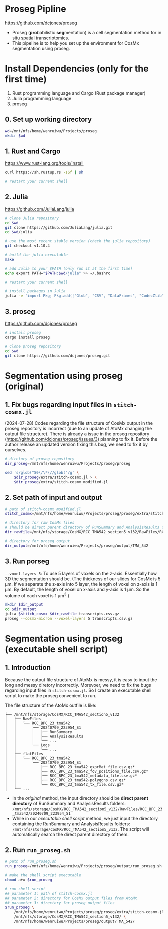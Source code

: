 # Proseg Pipline

https://github.com/dcjones/proseg

- Proseg (**pro**babilistic **seg**mentation) is a cell segmentation method for in situ spatial transcriptomics.
- This pipeline is to help you set up the environment for CosMx segmentation using proseg. 


# Install Dependencies (only for the first time)

1. Rust programming language and Cargo (Rust package manager)
2. Julia programming language
3. proseg

## 0. Set up working directory

```sh
wd=/mnt/nfs/home/wenruiwu/Projects/proseg
mkdir $wd
```

## 1. Rust and Cargo

https://www.rust-lang.org/tools/install

```sh
curl https://sh.rustup.rs -sSf | sh

# restart your current shell
```

## 2. Julia

https://github.com/JuliaLang/julia

```sh
# clone Julia repository
cd $wd
git clone https://github.com/JuliaLang/julia.git
cd $wd/julia

# use the most recent stable version (check the julia repository)
git checkout v1.10.4

# build the julia executable
make

# add Julia to your $PATH (only run it at the first time)
echo export PATH="$PATH:$wd/julia" >> ~/.bashrc

# restart your current shell

# install packages in Julia
julia -e 'import Pkg; Pkg.add(["Glob", "CSV", "DataFrames", "CodecZlib", "ArgParse"])'
```

## 3. proseg

https://github.com/dcjones/proseg

```sh
# install proseg
cargo install proseg

# clone proseg repository
cd $wd
git clone https://github.com/dcjones/proseg.git
```


# Segmentation using proseg (original)

## 1. Fix bugs regarding input files in `stitch-cosmx.jl`

(2024-07-28) Codes regarding the file structure of CosMx output in the proseg repository is incorrect (due to an update of AtoMx changing the output file structure). There is already a issue in the proseg repository (https://github.com/dcjones/proseg/issues/3) planning to fix it. Before the author release an updated version fixing this bug, we need to fix it by ourselves. 

```sh
# diretory of proseg repository
dir_proseg=/mnt/nfs/home/wenruiwu/Projects/proseg/proseg

sed 's/glob("S0\/\*\//glob("/g' \
    $dir_proseg/extra/stitch-cosmx.jl > \
    $dir_proseg/extra/stitch-cosmx_modified.jl
```

## 2. Set path of input and output

```sh
# path of stitch-cosmx_modified.jl
stitch_cosmx=/mnt/nfs/home/wenruiwu/Projects/proseg/proseg/extra/stitch-cosmx_modified.jl

# directory for raw CosMx files 
# should be direct parent directory of RunSummary and AnalysisResults folders
dir_rawfile=/mnt/nfs/storage/CosMX/RCC_TMA542_section5_v132/RawFiles/RCC_BPC_23_tma542/20240709_223954_S1

# directory for proseg output
dir_output=/mnt/nfs/home/wenruiwu/Projects/proseg/output/TMA_542
```

## 3. Run porseg

`--voxel-layers 5`: To use 5 layers of voxels on the z-axis. Essentially how 3D the segmentation should be. (The thickness of our slides for CosMx is 5 μm. If we separate the z-axis into 5 layer, the length of voxel on z-axis is 1 μm. By default, the length of voxel on x-axis and y-axis is 1 μm. So the volume of each voxel is 1 μm<sup>3</sup>.) 

```sh
mkdir $dir_output
cd $dir_output
julia $stitch_cosmx $dir_rawfile transcripts.csv.gz
proseg --cosmx-micron --voxel-layers 5 transcripts.csv.gz
```

# Segmentation using proseg (executable shell script)

## 1. Introduction

Because the output file structure of AtoMx is messy, it is easy to input the long and messy diretory incorrectly. Morevoer, we need to fix the bugs regarding input files in `stitch-cosmx.jl`. So I create an executable shell script to make the proseg convenient to run. 

The file structure of the AtoMx outfile is like:

```
├── /mnt/nfs/storage/CosMX/RCC_TMA542_section5_v132 
│   ├── RawFiles 
│   │   └── RCC_BPC_23_tma542 
│   │       ├── 20240709_223954_S1 
│   │       │   ├── RunSummary 
│   │       │   ├── AnalysisResults 
│   │       │   └── ...
│   │       └── Logs 
│   │           └── ...
│   ├── flatFiles
│   │   └── RCC_BPC_23_tma542 
│   │       └── 20240709_223954_S1 
│   │           ├── RCC_BPC_23_tma542_exprMat_file.csv.gz*
│   │           ├── RCC_BPC_23_tma542_fov_positions_file.csv.gz*
│   │           ├── RCC_BPC_23_tma542_metadata_file.csv.gz*
│   │           ├── RCC_BPC_23_tma542-polygons.csv.gz*
│   │           └── RCC_BPC_23_tma542_tx_file.csv.gz*
│   └── ... 
```

- In the *original* method, the input directory should be **direct parent directory** of RunSummary and AnalysisResults folders: `/mnt/nfs/storage/CosMX/RCC_TMA542_section5_v132/RawFiles/RCC_BPC_23_tma542/20240709_223954_S1`
- While in our *executable shell script* method, we just input the directory containing the RunSummary and AnalysisResults folders: `/mnt/nfs/storage/CosMX/RCC_TMA542_section5_v132`. The script will automatically search the direct parent directory of them. 

## 2. Run `run_proseg.sh`

```sh
# path of run_proseg.sh
run_proseg=/mnt/nfs/home/wenruiwu/Projects/proseg/output/run_proseg.sh

# make the shell script executable
chmod a+x $run_proseg

# run shell script
## parameter 1: path of stitch-cosmx.jl
## parameter 2: directory for CosMx output files from AtoMx 
## parameter 3: directory for proseg output files
$run_proseg \
    /mnt/nfs/home/wenruiwu/Projects/proseg/proseg/extra/stitch-cosmx.jl \
    /mnt/nfs/storage/CosMX/RCC_TMA542_section5_v132/ \
    /mnt/nfs/home/wenruiwu/Projects/proseg/output/TMA_542/
```

